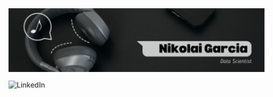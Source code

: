 <div id="header" align="center">
  <img decoding="async" src="https://github.com/NikolaiGarcia/NikolaiGarcia/blob/main/Banner.png" width="800"/>
</div>

![LinkedIn](https://img.shields.io/badge/linkedin-%230077B5.svg?style=for-the-badge&logo=linkedin&logoColor=white)

